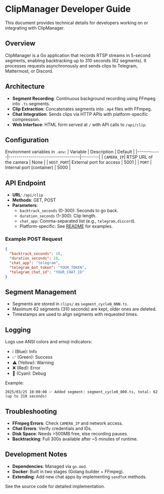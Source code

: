 # ClipManager Developer Guide

This document provides technical details for developers working on or integrating with ClipManager.

## Overview

ClipManager is a Go application that records RTSP streams in 5-second segments, enabling backtracking up to 310 seconds (62 segments). It processes requests asynchronously and sends clips to Telegram, Mattermost, or Discord.

## Architecture

- **Segment Recording**: Continuous background recording using FFmpeg into `.ts` segments.
- **Clip Extraction**: Concatenates segments into `.mp4` files with FFmpeg.
- **Chat Integration**: Sends clips via HTTP APIs with platform-specific compression.
- **Web Interface**: HTML form served at `/` with API calls to `/api/clip`.

## Configuration

Environment variables in `.env`:
| Variable   | Description                        | Default |
|------------|------------------------------------|---------|
| `CAMERA_IP`| RTSP URL of the camera             | None    |
| `HOST_PORT`| External port for access           | 5001    |
| `PORT`     | Internal port (container)          | 5000    |

## API Endpoint

- **URL**: `/api/clip`
- **Methods**: GET, POST
- **Parameters**:
  - `backtrack_seconds` (0-300): Seconds to go back.
  - `duration_seconds` (1-300): Clip length.
  - `chat_app`: Comma-separated list (e.g., `telegram,discord`).
  - Platform-specific: See [README](#example-requests) for examples.

### Example POST Request
```json
{
  "backtrack_seconds": 10,
  "duration_seconds": 10,
  "chat_app": "telegram",
  "telegram_bot_token": "YOUR_TOKEN",
  "telegram_chat_id": "YOUR_CHAT_ID"
}
```

## Segment Management

- Segments are stored in `clips/` as `segment_cycleN_NNN.ts`.
- Maximum 62 segments (310 seconds) are kept, older ones are deleted.
- Timestamps are used to align segments with requested times.

## Logging

Logs use ANSI colors and emoji indicators:
- ℹ️ (Blue): Info
- ✅ (Green): Success
- ⚠️ (Yellow): Warning
- ❌ (Red): Error
- 🔧 (Cyan): Debug

Example:
```
2025/03/25 10:00:00 ✅ Added segment: segment_cycle0_000.ts, total: 62 (up to 310 seconds)
```

## Troubleshooting

- **FFmpeg Errors**: Check `CAMERA_IP` and network access.
- **Chat Errors**: Verify credentials and IDs.
- **Disk Space**: Needs >500MB free, else recording pauses.
- **Backtracking**: Full 300s available after ~5 minutes of runtime.

## Development Notes

- **Dependencies**: Managed via `go.mod`.
- **Docker**: Built in two stages (Golang builder + FFmpeg).
- **Extending**: Add new chat apps by implementing `sendToX` methods.

See the source code for detailed implementation.